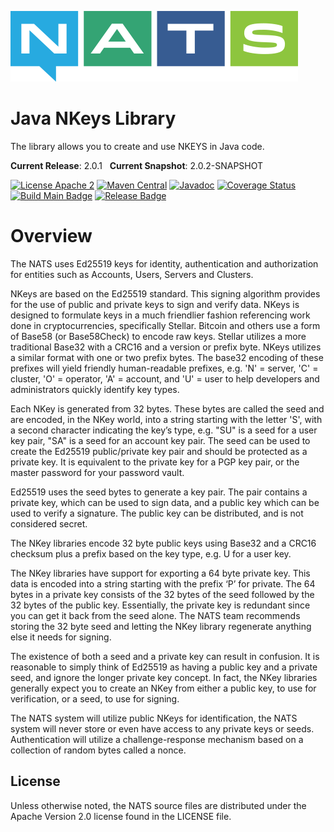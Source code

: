 ![NATS](src/main/javadoc/images/large-logo.png)

# Java NKeys Library

The library allows you to create and use NKEYS in Java code.

**Current Release**: 2.0.1 &nbsp; **Current Snapshot**: 2.0.2-SNAPSHOT

[![License Apache 2](https://img.shields.io/badge/License-Apache2-blue.svg)](https://www.apache.org/licenses/LICENSE-2.0)
[![Maven Central](https://maven-badges.herokuapp.com/maven-central/io.nats/nkeys-java/badge.svg)](https://maven-badges.herokuapp.com/maven-central/io.nats/nkeys-java)
[![Javadoc](http://javadoc.io/badge/io.nats/nkeys-java.svg?branch=main)](http://javadoc.io/doc/io.nats/nkeys-java?branch=main)
[![Coverage Status](https://coveralls.io/repos/github/nats-io/nkeys.java/badge.svg?branch=main)](https://coveralls.io/github/nats-io/nkeys.java?branch=main)
[![Build Main Badge](https://github.com/nats-io/nkeys.java/actions/workflows/build-main.yml/badge.svg?event=push)](https://github.com/nats-io/nkeys.java/actions/workflows/build-main.yml)
[![Release Badge](https://github.com/nats-io/nkeys.java/actions/workflows/build-release.yml/badge.svg?event=release)](https://github.com/nats-io/nkeys.java/actions/workflows/build-release.yml)

# Overview

The NATS uses Ed25519 keys for identity,
authentication and authorization for entities such as Accounts, Users,
Servers and Clusters.

NKeys are based on the Ed25519 standard. This signing algorithm provides for
the use of public and private keys to sign and verify data. NKeys is designed
to formulate keys in a much friendlier fashion referencing work done in
cryptocurrencies, specifically Stellar. Bitcoin and others use a form of
Base58 (or Base58Check) to encode raw keys. Stellar utilizes a more
traditional Base32 with a CRC16 and a version or prefix byte. NKeys utilizes
a similar format with one or two prefix bytes. The base32 encoding of these
prefixes will yield friendly human-readable prefixes, e.g. 'N' = server, 'C'
= cluster, 'O' = operator, 'A' = account, and 'U' = user to help developers
and administrators quickly identify key types.

Each NKey is generated from 32 bytes. These bytes are called the seed and are
encoded, in the NKey world, into a string starting with the letter 'S', with
a second character indicating the key’s type, e.g. "SU" is a seed for a user key pair, 
"SA" is a seed for an account key pair. The seed can be used to
create the Ed25519 public/private key pair and should be protected as a private key.
It is equivalent to the private key for a PGP key pair, or the master password for your password vault.

Ed25519 uses the seed bytes to generate a key pair. The pair contains a
private key, which can be used to sign data, and a public key which can be
used to verify a signature. The public key can be distributed, and is not
considered secret.

The NKey libraries encode 32 byte public keys using Base32 and a CRC16
checksum plus a prefix based on the key type, e.g. U for a user key.

The NKey libraries have support for exporting a 64 byte private key. This
data is encoded into a string starting with the prefix ‘P’ for private. The
64 bytes in a private key consists of the 32 bytes of the seed followed by
the 32 bytes of the public key. Essentially, the private key is redundant since
you can get it back from the seed alone. The NATS team recommends storing the 32
byte seed and letting the NKey library regenerate anything else it needs for signing.

The existence of both a seed and a private key can result in confusion. It is
reasonable to simply think of Ed25519 as having a public key and a private
seed, and ignore the longer private key concept. In fact, the NKey libraries
generally expect you to create an NKey from either a public key, to use for
verification, or a seed, to use for signing.

The NATS system will utilize public NKeys for identification, the NATS system
will never store or even have access to any private keys or seeds.
Authentication will utilize a challenge-response mechanism based on a
collection of random bytes called a nonce.


## License

Unless otherwise noted, the NATS source files are distributed
under the Apache Version 2.0 license found in the LICENSE file.
